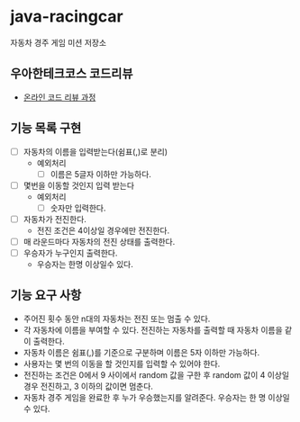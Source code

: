 # java-racingcar
자동차 경주 게임 미션 저장소

## 우아한테크코스 코드리뷰
* [온라인 코드 리뷰 과정](https://github.com/woowacourse/woowacourse-docs/blob/master/maincourse/README.md)

## 기능 목록 구현
- [ ] 자동차의 이름을 입력받는다(쉼표(,)로 분리)
    - 예외처리
        - [ ] 이름은 5글자 이하만 가능하다.
- [ ] 몇번을 이동할 것인지 입력 받는다 
    - 예외처리
        - [ ] 숫자만 입력한다.
- [ ] 자동차가 전진한다.
    - 전진 조건은 4이상일 경우에만 전진한다.
- [ ] 매 라운드마다 자동차의 전진 상태를 출력한다.
- [ ] 우승자가 누구인지 출력한다.
    - 우승자는 한명 이상일수 있다.

## 기능 요구 사항
- 주어진 횟수 동안 n대의 자동차는 전진 또는 멈출 수 있다.
- 각 자동차에 이름을 부여할 수 있다. 전진하는 자동차를 출력할 때 자동차 이름을 같이 출력한다.
- 자동차 이름은 쉼표(,)를 기준으로 구분하며 이름은 5자 이하만 가능하다.
- 사용자는 몇 번의 이동을 할 것인지를 입력할 수 있어야 한다.
- 전진하는 조건은 0에서 9 사이에서 random 값을 구한 후 random 값이 4 이상일 경우 전진하고, 3 이하의 값이면 멈춘다.
- 자동차 경주 게임을 완료한 후 누가 우승했는지를 알려준다. 우승자는 한 명 이상일 수 있다.